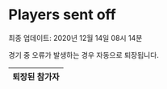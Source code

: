 # Players sent off
최종 업데이트: 2020년 12월 14일 08시 14분


경기 중 오류가 발생하는 경우 자동으로 퇴장됩니다.


| 퇴장된 참가자 |
|:---:|